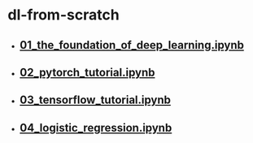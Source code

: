 # dl-from-scratch

- ## [01_the_foundation_of_deep_learning.ipynb](https://github.com/RedstoneWill/dl-from-scratch/blob/master/01_the_foundation_of_deep_learning.ipynb)

- ## [02_pytorch_tutorial.ipynb](https://github.com/RedstoneWill/dl-from-scratch/blob/master/02_pytorch_tutorial.ipynb)

- ## [03_tensorflow_tutorial.ipynb](https://github.com/RedstoneWill/dl-from-scratch/blob/master/03_tensorflow_tutorial.ipynb)

- ## [04_logistic_regression.ipynb](https://github.com/RedstoneWill/dl-from-scratch/blob/master/04_logistic_regression.ipynb)
